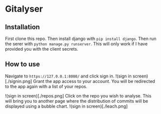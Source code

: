 # Gitalyser
## Installation
First clone this repo. Then install django with `pip install django`. Then run the serer with `python manage.py runserver`. This will only work if I have provided you with the client secrets.

## How to use
Navigate to `https://127.0.0.1:8000/` and click sign in. 
!(sign in screen)[./signin.png]
Grant the app access to your account. You will be redirected to the app again with a list of your repos.
 
!(sign in screen)[./repos.png]
Click on the repo you wish to analyse. This will bring you to another page where the distribution of commits will be displayed using a bubble chart. 
!(sign in screen)[./leach.png]

